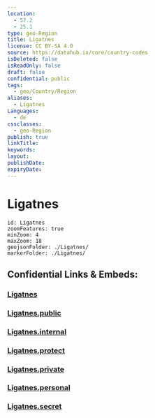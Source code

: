 ```yaml
---
location:
  - 57.2
  - 25.1
type: geo-Region
title: Ligatnes
license: CC BY-SA 4.0
source: https://datahub.io/core/country-codes
isDeleted: false
isReadOnly: false
draft: false
confidential: public
tags:
  - geo/Country/Region
aliases:
  - Ligatnes
Languages:
  - de
cssclasses:
  - geo-Region
publish: true
linkTitle:
keywords:
layout:
publishDate:
expiryDate:
---
```


# Ligatnes

```leaflet
id: Ligatnes
zoomFeatures: true 
minZoom: 4 
maxZoom: 18
geojsonFolder: ./Ligatnes/
markerFolder: ./Ligatnes/
```


## Confidential Links & Embeds: 

### [Ligatnes](/_Standards/Earth/Continent/Europe/Europe~North/Latvia/Counties/Ligatnes.md) 

### [Ligatnes.public](/_public/Earth/Continent/Europe/Europe~North/Latvia/Counties/Ligatnes.public.md) 

### [Ligatnes.internal](/_internal/Earth/Continent/Europe/Europe~North/Latvia/Counties/Ligatnes.internal.md) 

### [Ligatnes.protect](/_protect/Earth/Continent/Europe/Europe~North/Latvia/Counties/Ligatnes.protect.md) 

### [Ligatnes.private](/_private/Earth/Continent/Europe/Europe~North/Latvia/Counties/Ligatnes.private.md) 

### [Ligatnes.personal](/_personal/Earth/Continent/Europe/Europe~North/Latvia/Counties/Ligatnes.personal.md) 

### [Ligatnes.secret](/_secret/Earth/Continent/Europe/Europe~North/Latvia/Counties/Ligatnes.secret.md)

